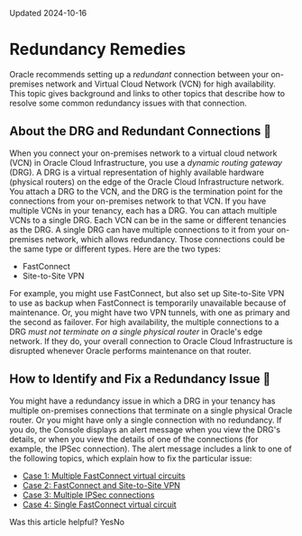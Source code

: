 Updated 2024-10-16
# Redundancy Remedies
Oracle recommends setting up a _redundant_ connection between your on-premises network and Virtual Cloud Network (VCN) for high availability. This topic gives background and links to other topics that describe how to resolve some common redundancy issues with that connection.
## About the DRG and Redundant Connections 🔗 
When you connect your on-premises network to a virtual cloud network (VCN) in Oracle Cloud Infrastructure, you use a _dynamic routing gateway_ (DRG). A DRG is a virtual representation of highly available hardware (physical routers) on the edge of the Oracle Cloud Infrastructure network. You attach a DRG to the VCN, and the DRG is the termination point for the connections from your on-premises network to that VCN. If you have multiple VCNs in your tenancy, each has a DRG. You can attach multiple VCNs to a single DRG. Each VCN can be in the same or different tenancies as the DRG. 
A single DRG can have multiple connections to it from your on-premises network, which allows redundancy. Those connections could be the same type or different types. Here are the two types:
  * FastConnect 
  * Site-to-Site VPN 


For example, you might use FastConnect, but also set up Site-to-Site VPN to use as backup when FastConnect is temporarily unavailable because of maintenance. Or, you might have two VPN tunnels, with one as primary and the second as failover.
For high availability, the multiple connections to a DRG _must not terminate on a single physical router_ in Oracle's edge network. If they do, your overall connection to Oracle Cloud Infrastructure is disrupted whenever Oracle performs maintenance on that router.
## How to Identify and Fix a Redundancy Issue 🔗 
You might have a redundancy issue in which a DRG in your tenancy has multiple on-premises connections that terminate on a single physical Oracle router. Or you might have only a single connection with no redundancy.
If you do, the Console displays an alert message when you view the DRG's details, or when you view the details of one of the connections (for example, the IPSec connection). The alert message includes a link to one of the following topics, which explain how to fix the particular issue: 
  * [Case 1: Multiple FastConnect virtual circuits](https://docs.oracle.com/en-us/iaas/Content/Network/Troubleshoot/drgredundancycase1.htm#Redundancy_Remedy_Case_1)
  * [Case 2: FastConnect and Site-to-Site VPN](https://docs.oracle.com/en-us/iaas/Content/Network/Troubleshoot/drgredundancycase2.htm#Redundancy_Remedy_Case_2)
  * [Case 3: Multiple IPSec connections](https://docs.oracle.com/en-us/iaas/Content/Network/Troubleshoot/drgredundancycase3.htm#Redundancy_Remedy_Case_3)
  * [Case 4: Single FastConnect virtual circuit](https://docs.oracle.com/en-us/iaas/Content/Network/Troubleshoot/drgredundancycase4.htm#Redundancy_Remedy_Case_4)


Was this article helpful?
YesNo


